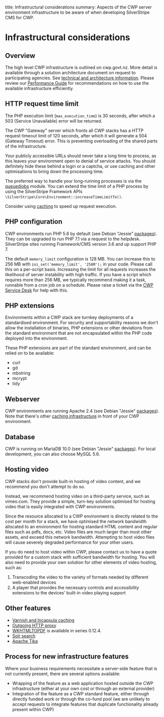 title: Infrastructural considerations
summary: Aspects of the CWP server environment infrastructure to be aware of when developing SilverStripe CMS for CWP.

# Infrastructural considerations

## Overview

The high level CWP infrastructure is outlined on cwp.govt.nz.
More detail is available through a solution architecture document on request
to participating agencies. See [technical and architecture information](https://www.cwp.govt.nz/about/technical-and-architecture-information/).
Please review our [Performance Guide](/performance-guide/index)
for recommendations on how to use the available infrastructure efficiently.

## HTTP request time limit

The PHP execution limit (`max_execution_time`) is 30 seconds,
after which a 503 (Service Unavailable) error will be returned. 

The CWP "Gateway" server which fronts all CWP stacks
has a HTTP request timeout limit of 120 seconds, after which it will
generate a 504 (Gateway Timeout) error.
This is preventing overloading of the shared parts of the infrastructure.

<div class="alert alert-warning" markdown='1'>
Your publicly accessible URLs should never take a long time to process, as this leaves your environment open to denial of
service attacks. You should definitely hide these behind a login or a captcha, or use caching and other optimisations
to bring down the processing time.
</div>

The preferred way to handle your long-running processes is via the 
[queuedjobs](https://github.com/symbiote/silverstripe-queuedjobs) module. 
You can extend the time limit of a PHP process by using the SilverStripe Framework APIs `\SilverStripe\Core\Environment::increaseTimeLimitTo()`.

Consider using [caching](/performance-guide/caching) to speed up request execution.

## PHP configuration

CWP environments run PHP 5.6 by default (see Debian "Jessie" [packages](https://packages.debian.org/jessie/)). They can be upgraded to run PHP 7.1 via a request to the helpdesk. SilverStripe sites running Framework/CMS version 3.6 and up support PHP 7.

The default `memory_limit` configuration is 128 MB. You can increase this to 256 MB
with `ini_set('memory_limit', '256M');` in your code.
Please call this on a per-script basis. Increasing the limit for all requests increases the likelihood of server instability with high traffic.
If you have a script which requires more than 256 MB, we typically recommend making it a task, runnable from a cron job on a schedule.
Please raise a ticket via the [CWP Service Desk](https://www.cwp.govt.nz/service-desk) for help with this.

## PHP extensions

Environments within a CWP stack are turnkey deployments of a standardised environment. For security and
supportability reasons we don't allow the installation of binaries, PHP extensions or other deviations from the
standard environment that are not encapsulated within the PHP code deployed into the environment.

These PHP extensions are part of the standard environment, and can be relied on to be available:

* curl
* gd
* mbstring
* mcrypt
* tidy

## Webserver

CWP environments are running Apache 2.4 (see Debian "Jessie" [packages](https://packages.debian.org/jessie/)).
Note that there's other [caching infrastructure](/performance_guide/caching) in front of your CWP environment.

## Database

CWP is running on MariaDB 10.0 (see Debian "Jessie" [packages](https://packages.debian.org/jessie/)).
For local development, you can also choose MySQL 5.6.

## Hosting video

CWP stacks don't provide built-in hosting of video content, and we recommend you don't attempt to do so.

Instead, we recommend hosting video on a third-party service, such as vimeo.com. They provide a simple, turn-key
solution optimised for hosting video that is easily integrated with CWP environments.

Since the resource allocated to a CWP environment is directly related to the cost per month for a stack, we have
optimised the network bandwidth allocated to an environment for hosting standard HTML content and regular files such as
pdfs, docs, etc. Video files are much larger than most other assets, and exceed this network bandwidth. Attempting to
host video files will cause severely degraded performance for your other users.

If you do need to host video within CWP, please contact us to have a quote provided for a custom stack with
sufficient bandwidth for hosting. You will also need to provide your own solution for other elements of video hosting,
such as:

1. Transcoding the video to the variety of formats needed by different web-enabled devices
2. A player that provides the necessary controls and accessibility extensions to the devices' built-in video playing
support

## Other features

 * [Varnish and Incapsula caching](/performance_guide/http_caching)
 * [Outgoing HTTP proxy](/how_tos/external_http_requests_with_proxy)
 * [WKHTMLTOPDF](http://wkhtmltopdf.org/) is available in series 0.12.4.
 * [Solr search](/features/solr_search)
 * [Apache Tika](/features/solr_search/searching_documents)

## Process for new infrastructure features

Where your business requirements necessitate a server-side feature that is not currently present, there are several
options available:

* Wrapping of the feature as a web application hosted outside the CWP infrastructure (either at your own cost or
through an external provider)
* Integration of the feature as a CWP standard feature, either through directly funded work or through the co-fund pool
(we are unlikely to accept requests to integrate features that duplicate functionality already present within CWP)
